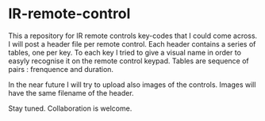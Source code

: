 IR-remote-control
=================

This a repository for IR remote controls key-codes that I could come across. I will post a header file per remote control.
Each header contains a series of tables, one per key. To each key I tried to give a visual name in order to easyly 
recognise it on the remote control keypad.
Tables are sequence of pairs : frenquence and duration.

In the near future I will try to upload also images of the controls. Images will have the same filename of the
header.

Stay tuned. Collaboration is welcome.
